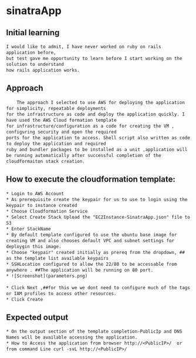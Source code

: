 # sinatraApp

## Initial learning

	I would like to admit, I have never worked on ruby on rails application before, 
	but test gave me opportunity to learn before I start working on the solution to understand 
	how rails application works.

## Approach

		The approach I selected to use AWS for deploying the application for simplicity, repeatable deployments 
	for the infrastructure as code and deploy the application quickly. I have used the AWS Cloud formation template 
	for infrastructure/configuration as a code for creating the VM , configuring security and open the required
	ports for the application to access. Shell script also written as code to deploy the application and required 
	ruby and bundler packages to be installed as a unit ,application will be running automatically after successful completion of the 
	cloudformaiton stack creation.

## How to execute the cloudformation template:

	* Login to AWS Account 
	* As prerequisite create the keypair for us to use to login using the keypair to instance created 
	* Choose Cloudformation Service 
	* Select Create Stack Upload the "EC2Instance-SinatraApp.json" file to S3 
	* Enter StackName 
	* By default template configured to use the ubuntu base image for creating VM and also chooses default VPC and subnet settings for deploygin this image. 
	* Choose "keypair" created initially as prereq from the dropdown, ## as the template list available keypairs 
	* SSHLocation configured to allow the 22/80 to be accessable from anywhere . ##The application will be running on 80 port.
	* ![Screenshot](parameters.png) 
	
	* Click Next ,##for this we we dont need to configure much of the tags or IAM profiles to access other resources.
	* Click Create
	
## Expected output

	* On the output section of the template completion-PublicIp and DNS Names will be available accessing the application.
 	* How to Access the application from browser http://<PublicIP>/  or from command Line curl -svL http://<PublicIP>/
